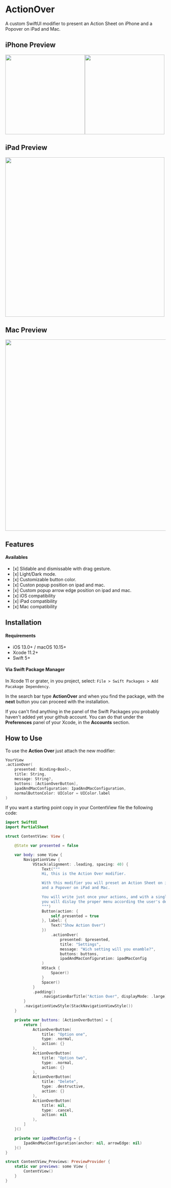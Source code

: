 # ActionOver

A custom SwiftUI modifier to present an Action Sheet on iPhone and a Popover on iPad and Mac.

## iPhone Preview

<img src="https://user-images.githubusercontent.com/11211914/68700576-6c100580-0585-11ea-847b-99f0450311a4.gif" width="250"><img src="https://user-images.githubusercontent.com/11211914/68700574-6c100580-0585-11ea-9727-8a02ec36b118.gif" width="250">

## iPad Preview
<img src="https://user-images.githubusercontent.com/11211914/79673521-af019380-821d-11ea-82f5-49d75e83d7c0.png" width="500">

## Mac Preview
<img src="https://user-images.githubusercontent.com/11211914/79673482-7eb9f500-821d-11ea-93e0-60fc32e554ee.png" width="600">


## Features

#### Availables
- \[x] Slidable and dismissable with drag gesture.
- \[x] Light/Dark mode.
- \[x] Customizable button color.
- \[x] Custon popup position on ipad and mac.
- \[x] Custom popup arrow edge position on ipad and mac.
- \[x] iOS compatibility
- \[x] iPad compatibility
- \[x] Mac compatibility

## Installation

#### Requirements
- iOS 13.0+ / macOS 10.15+
- Xcode 11.2+
- Swift 5+

#### Via Swift Package Manager

In Xcode 11 or grater, in you project, select: `File > Swift Packages > Add Pacakage Dependency`.

In the search bar type **ActionOver** and when you find the package, with the **next** button you can proceed with the installation.

If you can't find anything in the panel of the Swift Packages you probably haven't added yet your github account.
You can do that under the **Preferences** panel of your Xcode, in the **Accounts** section.

##  How to Use

To use the **Action Over** just attach the new modifier:

```Swift
YourView
.actionOver(
    presented: Binding<Bool>,
    title: String,
    message: String?,
    buttons: [ActionOverButton],
    ipadAndMacConfiguration: IpadAndMacConfiguration,
    normalButtonColor: UIColor = UIColor.label
)
```

If you want a starting point copy in your ContentView file the following code:

```Swift
import SwiftUI
import PartialSheet

struct ContentView: View {

    @State var presented = false

    var body: some View {
        NavigationView {
            VStack(alignment: .leading, spacing: 40) {
                Text("""
                Hi, this is the Action Over modifier.

                With this modifier you will preset an Action Sheet on iPhone
                and a Popover on iPad and Mac.

                You will write just once your actions, and with a single modifier
                you will dislay the proper menu according the user's device.
                """)
                Button(action: {
                    self.presented = true
                }, label: {
                    Text("Show Action Over")
                })
                    .actionOver(
                        presented: $presented,
                        title: "Settings",
                        message: "Wich setting will you enamble?",
                        buttons: buttons,
                        ipadAndMacConfiguration: ipadMacConfig
                )
                HStack {
                    Spacer()
                }
                Spacer()
            }
            .padding()
                .navigationBarTitle("Action Over", displayMode: .large)
        }
        .navigationViewStyle(StackNavigationViewStyle())
    }

    private var buttons: [ActionOverButton] = {
        return [
            ActionOverButton(
                title: "Option one",
                type: .normal,
                action: {}
            ),
            ActionOverButton(
                title: "Option two",
                type: .normal,
                action: {}
            ),
            ActionOverButton(
                title: "Delete",
                type: .destructive,
                action: {}
            ),
            ActionOverButton(
                title: nil,
                type: .cancel,
                action: nil
            ),
        ]
    }()

    private var ipadMacConfig = {
        IpadAndMacConfiguration(anchor: nil, arrowEdge: nil)
    }()
}

struct ContentView_Previews: PreviewProvider {
    static var previews: some View {
        ContentView()
    }
}

```


